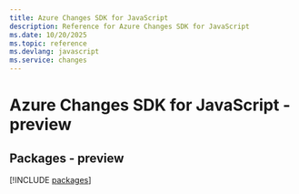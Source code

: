 ```yaml
---
title: Azure Changes SDK for JavaScript
description: Reference for Azure Changes SDK for JavaScript
ms.date: 10/20/2025
ms.topic: reference
ms.devlang: javascript
ms.service: changes
---
```

# Azure Changes SDK for JavaScript - preview
## Packages - preview
[!INCLUDE [packages](changes-index.md)]